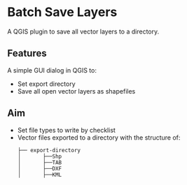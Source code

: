 # Batch Save Layers

A QGIS plugin to save all vector layers to a directory.

## Features
A simple GUI dialog in QGIS to:
- Set export directory
- Save all open vector layers as shapefiles

## Aim
- Set file types to write by checklist
- Vector files exported to a directory with the structure of:
	```
	├── export-directory
	│   	├──Shp
	│   	├──TAB
	│   	├──DXF
	│   	├──KML
	```